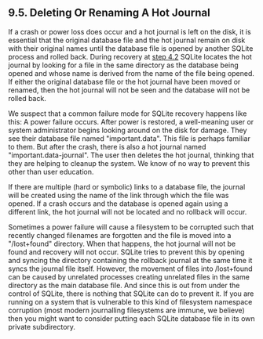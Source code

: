 ## 9\.5\.  Deleting Or Renaming A Hot Journal


If a crash or power loss does occur and a hot journal is left on
the disk, it is essential that the original database file and the hot
journal remain on disk with their original names until the database
file is opened by another SQLite process and rolled back.
During recovery at [step 4\.2](#section_4_2) SQLite locates
the hot journal by looking for a file in the same directory as the
database being opened and whose name is derived from the name of the
file being opened. If either the original database file or the
hot journal have been moved or renamed, then the hot journal will
not be seen and the database will not be rolled back.


We suspect that a common failure mode for SQLite recovery happens
like this: A power failure occurs. After power is restored, a well\-meaning
user or system administrator begins looking around on the disk for
damage. They see their database file named "important.data". This file
is perhaps familiar to them. But after the crash, there is also a
hot journal named "important.data\-journal". The user then deletes
the hot journal, thinking that they are helping to cleanup the system.
We know of no way to prevent this other than user education.


If there are multiple (hard or symbolic) links to a database file,
the journal will be created using the name of the link through which
the file was opened. If a crash occurs and the database is opened again
using a different link, the hot journal will not be located and no
rollback will occur.


Sometimes a power failure will cause a filesystem to be corrupted
such that recently changed filenames are forgotten and the file is
moved into a "/lost\+found" directory. When that happens, the hot
journal will not be found and recovery will not occur.
SQLite tries to prevent this
by opening and syncing the directory containing the rollback journal
at the same time it syncs the journal file itself. However, the
movement of files into /lost\+found can be caused by unrelated processes
creating unrelated files in the same directory as the main database file.
And since this is out from under the control of SQLite, there is nothing
that SQLite can do to prevent it. If you are running on a system that
is vulnerable to this kind of filesystem namespace corruption (most
modern journalling filesystems are immune, we believe) then you might
want to consider putting each SQLite database file in its own private
subdirectory.



